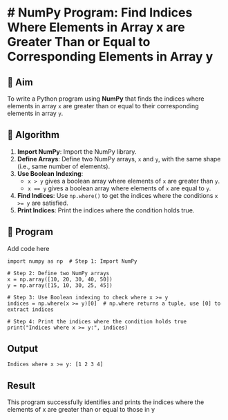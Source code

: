 # # NumPy Program: Find Indices Where Elements in Array x are Greater Than or Equal to Corresponding Elements in Array y

## 🎯 Aim
To write a Python program using **NumPy** that finds the indices where elements in array `x` are greater than or equal to their corresponding elements in array `y`.

## 🧠 Algorithm
1. **Import NumPy**: Import the NumPy library.
2. **Define Arrays**: Define two NumPy arrays, `x` and `y`, with the same shape (i.e., same number of elements).
3. **Use Boolean Indexing**: 
   - `x > y` gives a boolean array where elements of `x` are greater than `y`.
   - `x == y` gives a boolean array where elements of `x` are equal to `y`.
4. **Find Indices**: Use `np.where()` to get the indices where the conditions `x >= y` are satisfied.
5. **Print Indices**: Print the indices where the condition holds true.

## 🧾 Program
Add code here
```
import numpy as np  # Step 1: Import NumPy

# Step 2: Define two NumPy arrays
x = np.array([10, 20, 30, 40, 50])
y = np.array([15, 10, 30, 25, 45])

# Step 3: Use Boolean indexing to check where x >= y
indices = np.where(x >= y)[0]  # np.where returns a tuple, use [0] to extract indices

# Step 4: Print the indices where the condition holds true
print("Indices where x >= y:", indices)
```
## Output
```
Indices where x >= y: [1 2 3 4]
```
## Result
This program successfully identifies and prints the indices where the elements of x are greater than or equal to those in y
